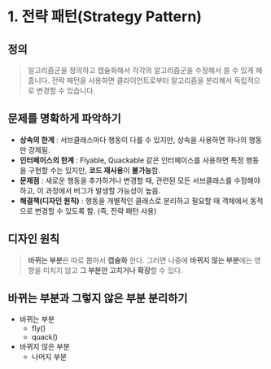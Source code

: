 # 1. 전략 패턴(Strategy Pattern)
## 정의

> 알고리즘군을 정의하고 캡슐화해서 각각의 알고리즘군을 수정해서 쓸 수 있게 해 줍니다. 
> 전략 패턴을 사용하면 클라이언트로부터 알고리즘을 분리해서 독립적으로 변경할 수 있습니다.

## 문제를 명확하게 파악하기
* **상속의 한계** : 서브클래스마다 행동이 다를 수 있지만, 상속을 사용하면 하나의 행동만 강제됨.
* **인터페이스의 한계** : Flyable, Quackable 같은 인터페이스를 사용하면 특정 행동을 구현할 수는 있지만, **코드 재사용**이 **불가능**함.
* **문제점** : 새로운 행동을 추가하거나 변경할 때, 관련된 모든 서브클래스를 수정해야 하고, 이 과정에서 버그가 발생할 가능성이 높음.
* **해결책(디자인 원칙)** : 행동을 개별적인 클래스로 분리하고 필요할 때 객체에서 동적으로 변경할 수 있도록 함. (즉, 전략 패턴 사용)

## 디자인 원칙
> **바뀌는 부분**은 따로 뽑아서 **캡슐화** 한다. 
> 그러면 나중에 **바뀌지 않는 부분**에는 영향을 미치지 않고 **그 부분만 고치거나 확장**할 수 있다.

## 바뀌는 부분과 그렇지 않은 부분 분리하기

* 바뀌는 부분
  * fly()
  * quack()
* 바뀌지 않은 부분
  * 나머지 부분

